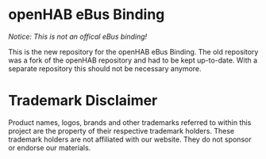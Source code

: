 # openHAB eBus Binding

_Notice: This is not an offical eBus binding!_

This is the new repository for the openHAB eBus Binding. The old repository was a fork of the openHAB repository and had to be kept up-to-date. With a separate repository this should not be necessary anymore.

# Trademark Disclaimer

Product names, logos, brands and other trademarks referred to within this project are the property of their respective trademark holders. These trademark holders are not affiliated with our website. They do not sponsor or endorse our materials.